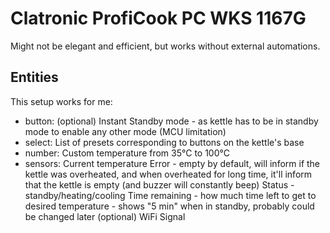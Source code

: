 # Clatronic ProfiCook PC WKS 1167G
Might not be elegant and efficient, but works without external automations.

## Entities
This setup works for me:
- button:
(optional) Instant Standby mode - as kettle has to be in standby mode to enable any other mode (MCU limitation)
- select:
List of presets corresponding to buttons on the kettle's base
- number:
Custom temperature from 35°C to 100°C
- sensors:
Current temperature
Error - empty by default, will inform if the kettle was overheated, and when overheated for long time, it'll inform that the kettle is empty (and buzzer will constantly beep)
Status - standby/heating/cooling
Time remaining - how much time left to get to desired temperature - shows "5 min" when in standby, probably could be changed later
(optional) WiFi Signal
